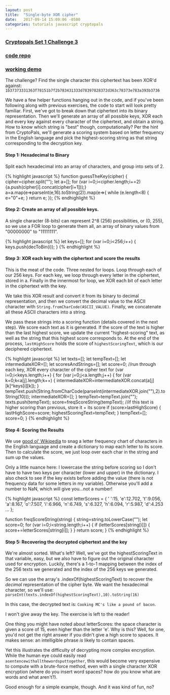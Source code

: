 ```yaml
---
layout: post
title:  "Single-byte XOR cipher"
date:   2017-09-14 15:09:06 -0500
categories: tutorials javascript cryptopals
---
```


### [Cryptopals Set 1 Challenge 3](https://cryptopals.com/sets/1/challenges/3)
### [code repo](https://github.com/thmsdnnr/cryptopals/tree/master/s1c3)
### [working demo](https://thmsdnnr.github.io/cryptopals/s1c3/index.html)

The challenge? Find the single character this ciphertext has been XOR'd against:
`1b37373331363f78151b7f2b783431333d78397828372d363c78373e783a393b3736`

We have a few helper functions hanging out in the code, and if you've been following along with previous exercises, the code to start will look pretty familiar. First, we've got to break down that ciphertext into its binary representation. Then we'll generate an array of all possible keys, XOR each and every key against every character of the ciphertext, and obtain a string. How to know which string is "best" though, computationally? Per the hint from CryptoPals, we'll generate a scoring system based on letter frequency in the English language and pick the highest-scoring string as that string corresponding to the decryption key.

#### Step 1: Hexadecimal to Binary

Split each hexadecimal into an array of characters, and group into sets of 2.

{% highlight javascript %}
function guessTheKey(cipher) {
  cipher=cipher.split("");
  let a=[];
  for (var i=0;i<cipher.length;i+=2){a.push(cipher[i].concat(cipher[i+1]));}
    a=a.map(e=>parseInt(e,16).toString(2)).map(e=>{
      while (e.length<8) { e="0"+e; }
      return e;
    });
{% endhighlight %}

#### Step 2: Create an array of all possible keys.

A single character (8-bits) can represent 2^8 (256) possibilities, or (0, 255), so we use a FOR loop to generate them all, an array of binary values from "00000000" to "11111111".

{% highlight javascript %}
let keys=[];
for (var i=0;i<256;i++) { keys.push(decToBin(i)); }
{% endhighlight %}

#### Step 3: XOR each key with the ciphertext and score the results

This is the meat of the code. Three nested for loops. Loop through each of our 256 keys. For each key, we loop through every letter in the ciphertext, stored in a. Finally in the innermost for loop, we XOR each bit of each letter in the ciphertext with the key.

We take this XOR result and convert it from its binary to decimal representation, and then we convert the decimal value to the ASCII character with `String.fromCharCode(ASCII_VALUE)`. Finally, we concatenate all these ASCII characters into a string.

We pass these strings into a scoring function (details covered in the next step). We score each text as it is generated. If the score of the text is higher than the last highest score, we update the current "highest-scoring" text, as well as the string that this highest score corresponds to. At the end of the process, `lastHighScore` holds the score of `highestScoringText`, which is our deciphered ciphertext.

{% highlight javascript %}
let texts=[];
let tempText=[];
let intermediateXOR=[];
let scoresAndStrings=[];
let score=0;
//run through each key, XOR every character of the cipher text
for (var i=0;i<keys.length;i++) {
  for (var j=0;j<a.length;j++) {
    for (var k=0;k<a[j].length;k++) {
      intermediateXOR=intermediateXOR.concat(a[j][k]^keys[i][k]);
    }
    tempText.push(String.fromCharCode(parseInt(intermediateXOR.join(""),2).toString(10)));
    intermediateXOR=[];
  }
  tempText=tempText.join("");
  texts.push(tempText);
  score=freqScoreString(tempText);
  //if this text is higher scoring than previous, store it + its score
  if (score>lastHighScore) {
    lastHighScore=score;
    highestScoringText=tempText;
  }
  tempText=[];
  score=0;
}
{% endhighlight %}

#### Step 4: Scoring the Results

We use [good ol' Wikipedia](https://en.wikipedia.org/wiki/Letter_frequency#Relative_frequencies_of_letters_in_the_English_language) to snag a letter frequency chart of characters in the English language and create a dictionary to map each letter to its score. Then to calculate the score, we just loop over each char in the string and sum up the values.

Only a little nuance here: I lowercase the string before scoring so I don't have to have two keys per character (lower and upper) in the dictionary. I also check to see if the key exists before adding the value (there is not frequency data for some letters in my variable). Otherwise you'll add a number to NaN, which will give you...not a number!

{% highlight javascript %}
const letterScores = {
  ' ':15,
  'e':12.702,
  't':9.056,
  'a':8.167,
  'o':7.507,
  'i':6.966,
  'n':6.749,
  's':6.327,
  'h':6.094,
  'r':5.987,
  'd':4.253
  ...
};

function freqScoreString(string) {
  string=string.toLowerCase("");
  let score=0;
  for (var i=0;i<string.length;i++) { if (letterScores[string[i]]) { score+=letterScores[string[i]]; } }
  return score;
}
{% endhighlight %}

#### Step 5: Recovering the decrypted ciphertext and the key

We're almost sorted. What's left? Well, we've got the highestScoringText in that variable, easy, but we also have to figure out the original character used for encryption. Luckily, there's a 1-to-1 mapping between the index of the 256 texts we generated and the index of the 256 keys we generated.

So we can use the array's .indexOf(highestScoringText) to recover the *decimal* representation of the cipher byte. We want the hexadecimal character, so we'll use:
`parseInt(texts.indexOf(highestScoringText),10).toString(16)`

In this case, the decrypted text is: `Cooking MC's like a pound of bacon`.

I won't give away the key. The exercise is left to the reader!

One thing you might have noted about letterScores: the space character is given a score of 15, even higher than the letter 'e'. Why is this? Well, for one, you'd not get the right answer if you didn't give a high score to spaces. It makes sense: an intelligible phrase *is* likely to contain spaces.

Yet this illustrates the difficulty of decrypting more complex encryption. While the human eye could easily read `asentencewithallthewordsputtogether`, this would become very expensive to compute with a brute-force method, even with a single character XOR encryption (where do you insert word spaces? how do you know what are words and what aren't?).

Good enough for a simple example, though. And it was kind of fun, no?
